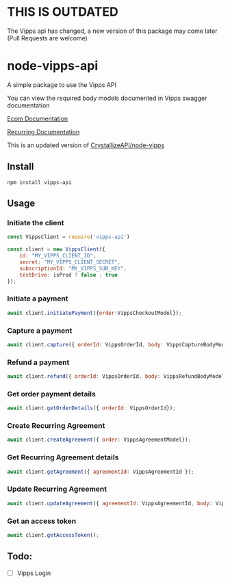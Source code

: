 # THIS IS OUTDATED
The Vipps api has changed, a new version of this package may come later (Pull Requests are welcome)

# node-vipps-api
A simple package to use the Vipps API

You can view the required body models documented in Vipps swagger documentation

[Ecom Documentation](https://vippsas.github.io/vipps-ecom-api/)

[Recurring Documentation](https://vippsas.github.io/vipps-recurring-api/)

This is an updated version of [CrystallizeAPI/node-vipps](https://github.com/CrystallizeAPI/node-vipps)

## Install
```
npm install vipps-api
```

## Usage

### Initiate the client

```javascript
const VippsClient = require('vipps-api')

const client = new VippsClient({
    id: "MY_VIPPS_CLIENT_ID",
    secret: "MY_VIPPS_CLIENT_SECRET",
    subscriptionId: "MY_VIPPS_SUB_KEY",
    testDrive: isProd ? false : true
});
```

### Initiate a payment<br/>

```javascript
await client.initiatePayment({order:VippsCheckoutModel});
```

### Capture a payment<br/>

```javascript
await client.capture({ orderId: VippsOrderId, body: VippsCaptureBodyModel });
```

### Refund a payment<br/>

```javascript
await client.refund({ orderId: VippsOrderId, body: VippsRefundBodyModel });
```

### Get order payment details<br/>

```javascript
await client.getOrderDetails({ orderId: VippsOrderId});
```

### Create Recurring Agreement

```javascript
await client.createAgreement({ order: VippsAgreementModel});
```

### Get Recurring Agreement details

```javascript
await client.getAgreement({ agreementId: VippsAgreementId });
```

### Update Recurring Agreement

```javascript
await client.updateAgreement({ agreementId: VippsAgreementId, body: VippsAgreementModel});
```

### Get an access token

```javascript
await client.getAccessToken();
```


## Todo:
- [ ] Vipps Login

